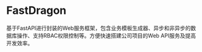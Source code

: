 # FastDragon
基于FastAPI进行封装的Web服务框架，包含业务模板生成器、异步和非异步的数据库操作、支持RBAC权限控制等。方便快速搭建公司项目的Web API服务及提高开发效率。

